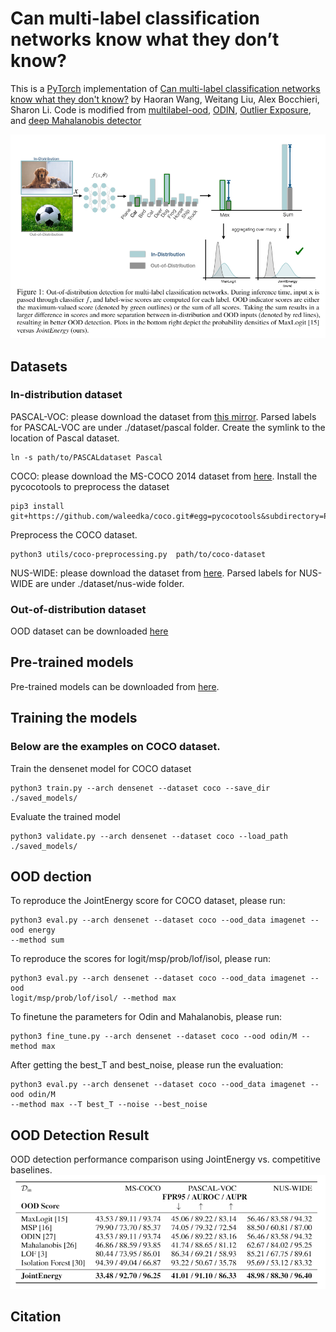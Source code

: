 # Can multi-label classification networks know what they don’t know?

This is a [PyTorch](http://pytorch.org) implementation of [Can multi-label classification networks know what they don't know?](......) by Haoran Wang, Weitang Liu, Alex Bocchieri, Sharon Li. 
Code is modified from
[multilabel-ood](https://github.com/xksteven/multilabel-ood),
[ODIN](https://github.com/facebookresearch/odin),
[Outlier Exposure](https://github.com/hendrycks/outlier-exposure), and
[deep Mahalanobis
detector](https://github.com/pokaxpoka/deep_Mahalanobis_detector)

![teaser](demo_figs/teaser.png)
## Datasets

### In-distribution dataset

PASCAL-VOC: please download the dataset from
[this mirror](https://pjreddie.com/projects/pascal-voc-dataset-mirror/). Parsed labels for PASCAL-VOC are under ./dataset/pascal folder. Create the symlink to the location of Pascal dataset.

```
ln -s path/to/PASCALdataset Pascal
```

COCO: please download the MS-COCO 2014 dataset from [here](http://cocodataset.org/#download). Install the pycocotools to preprocess the dataset

```
pip3 install git+https://github.com/waleedka/coco.git#egg=pycocotools&subdirectory=PythonAPI
```

Preprocess the COCO dataset.

```
python3 utils/coco-preprocessing.py  path/to/coco-dataset
```

NUS-WIDE: please download the dataset from [here](https://lms.comp.nus.edu.sg/wp-content/uploads/2019/research/nuswide/NUS-WIDE.html). Parsed labels for NUS-WIDE are under ./dataset/nus-wide folder.

### Out-of-distribution dataset

OOD dataset can be downloaded
[here](https://drive.google.com/drive/folders/1BGMRQz3eB_npaGD46HC6K_uzt105HPRy?usp=sharing)

## Pre-trained models
Pre-trained models can be downloaded from
[here](https://drive.google.com/drive/folders/1ZfWB6vSYTK004j0bmfj6W0Xs6kwDTFX0?usp=sharing).

## Training the models

### Below are the examples on COCO dataset. 

Train the densenet model for COCO dataset
```
python3 train.py --arch densenet --dataset coco --save_dir ./saved_models/
```

Evaluate the trained model
```
python3 validate.py --arch densenet --dataset coco --load_path ./saved_models/
```

## OOD dection

To reproduce the JointEnergy score for COCO dataset, please run: 

```
python3 eval.py --arch densenet --dataset coco --ood_data imagenet --ood energy
--method sum 
```

To reproduce the scores for logit/msp/prob/lof/isol, please run:

```
python3 eval.py --arch densenet --dataset coco --ood_data imagenet --ood
logit/msp/prob/lof/isol/ --method max
```

To finetune the parameters for Odin and Mahalanobis, please run:
```
python3 fine_tune.py --arch densenet --dataset coco --ood odin/M --method max
```

After getting the best_T and best_noise, please run the evaluation:
```
python3 eval.py --arch densenet --dataset coco --ood_data imagenet --ood odin/M
--method max --T best_T --noise --best_noise
```

## OOD Detection Result
OOD detection performance comparison using JointEnergy vs. competitive
baselines.
![result](demo_figs/result_screenshot.png)

## Citation
